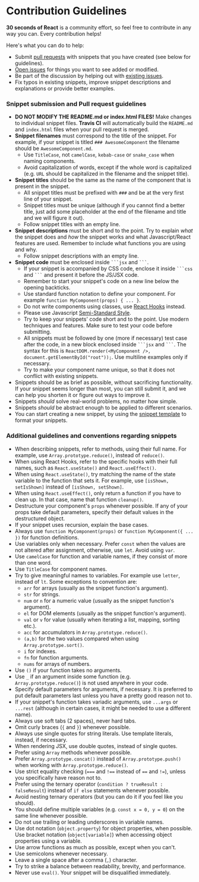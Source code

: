 # Contribution Guidelines

**30 seconds of React** is a community effort, so feel free to contribute in any way you can. Every contribution helps!

Here's what you can do to help:

- Submit [pull requests](https://github.com/30-seconds/30-seconds-of-react/pulls) with snippets that you have created (see below for guidelines).
- [Open issues](https://github.com/30-seconds/30-seconds-of-react/issues/new) for things you want to see added or modified.
- Be part of the discussion by helping out with [existing issues](https://github.com/30-seconds/30-seconds-of-react/issues).
- Fix typos in existing snippets, improve snippet descriptions and explanations or provide better examples.

### Snippet submission and Pull request guidelines

- **DO NOT MODIFY THE README.md or index.html FILES!** Make changes to individual snippet files. **Travis CI** will automatically build the `README.md` and `index.html` files when your pull request is merged.
- **Snippet filenames** must correspond to the title of the snippet. For example, if your snippet is titled `### AwesomeComponent` the filename should be `AwesomeComponent.md`.
  - Use `TitleCase`, not `camelCase`, `kebab-case` or `snake_case` when naming components.
  - Avoid capitalization of words, except if the whole word is capitalized (e.g. `URL` should be capitalized in the filename and the snippet title).
- **Snippet titles** should be the same as the name of the component that is present in the snippet.
  - All snippet titles must be prefixed with `###` and be at the very first line of your snippet.
  - Snippet titles must be unique (although if you cannot find a better title, just add some placeholder at the end of the filename and title and we will figure it out).
  - Follow snippet titles with an empty line.
- **Snippet descriptions** must be short and to the point. Try to explain _what_ the snippet does and _how_ the snippet works and what Javascript/React features are used. Remember to include what functions you are using and why.
  - Follow snippet descriptions with an empty line.
- **Snippet code** must be enclosed inside ` ```jsx ` and ` ``` `.
  - If your snippet is accompanied by CSS code, enclose it inside ` ```css ` and ` ``` ` and present it before the JS/JSX code.
  - Remember to start your snippet's code on a new line below the opening backticks.
  - Use standard function notation to define your component. For example `function MyComponent(props) { ... }`.
  - Do not write components using classes, use [React Hooks](https://reactjs.org/docs/hooks-intro.html) instead.
  - Please use Javascript [Semi-Standard Style](https://github.com/Flet/semistandard).
  - Try to keep your snippets' code short and to the point. Use modern techniques and features. Make sure to test your code before submitting.
  - All snippets must be followed by one (more if necessary) test case after the code, in a new block enclosed inside ` ```jsx ` and ` ``` `. The syntax for this is `ReactDOM.render(<MyComponent />, document.getElementById("root"));`. Use multiline examples only if necessary.
  - Try to make your component name unique, so that it does not conflict with existing snippets.
- Snippets should be as brief as possible, without sacrificing functionality. If your snippet seems longer than most, you can still submit it, and we can help you shorten it or figure out ways to improve it.
- Snippets _should_ solve real-world problems, no matter how simple.
- Snippets _should_ be abstract enough to be applied to different scenarios.
- You can start creating a new snippet, by using the [snippet template](snippet-template.md) to format your snippets.

### Additional guidelines and conventions regarding snippets

- When describing snippets, refer to methods, using their full name. For example, use `Array.prototype.reduce()`, instead of `reduce()`.
- When using React Hooks, refer to the specific hooks with their full names, such as `React.useState()` and `React.useEffect()`.
- When using `React.useState()`, try matching the name of the state variable to the function that sets it. For example, use `[isShown, setIsShown]` instead of `[isShown, setShown]`.
- When using `React.useEffect()`, only return a function if you have to clean up. In that case, name that function `cleanup()`.
- Destructure your component's `props` whenever possible. If any of your props take default parameters, specify their default values in the destructured object.
- If your snippet uses recursion, explain the base cases.
- Always use `function MyComponent(props)` or `function MyComponent({ ... })` for function definitions.
- Use variables only when necessary. Prefer `const` when the values are not altered after assignment, otherwise, use `let`. Avoid using `var`.
- Use `camelCase` for function and variable names, if they consist of more than one word.
- Use `TitleCase` for component names.
- Try to give meaningful names to variables. For example use `letter`, instead of `lt`. Some exceptions to convention are:
  - `arr` for arrays (usually as the snippet function's argument).
  - `str` for strings.
  - `num` or `n` for a numeric value (usually as the snippet function's argument).
  - `el` for DOM elements (usually as the snippet function's argument).
  - `val` or `v` for value (usually when iterating a list, mapping, sorting etc.).
  - `acc` for accumulators in `Array.prototype.reduce()`.
  - `(a,b)` for the two values compared when using `Array.prototype.sort()`.
  - `i` for indexes.
  - `fn` for function arguments.
  - `nums` for arrays of numbers.
- Use `()` if your function takes no arguments.
- Use `_` if an argument inside some function (e.g. `Array.prototype.reduce()`) is not used anywhere in your code.
- Specify default parameters for arguments, if necessary. It is preferred to put default parameters last unless you have a pretty good reason not to.
- If your snippet's function takes variadic arguments, use `...args` or `...rest` (although in certain cases, it might be needed to use a different name).
- Always use soft tabs (2 spaces), never hard tabs.
- Omit curly braces (`{` and `}`) whenever possible.
- Always use single quotes for string literals. Use template literals, instead, if necessary.
- When rendering JSX, use double quotes, instead of single quotes.
- Prefer using `Array` methods whenever possible.
- Prefer `Array.prototype.concat()` instead of `Array.prototype.push()` when working with `Array.prototype.reduce()`.
- Use strict equality checking (`===` and `!==` instead of `==` and `!=`), unless you specifically have reason not to.
- Prefer using the ternary operator (`condition ? trueResult : falseResult`) instead of `if else` statements whenever possible.
- Avoid nesting ternary operators (but you can do it if you feel like you should).
- You should define multiple variables (e.g. `const x = 0, y = 0`) on the same line whenever possible.
- Do not use trailing or leading underscores in variable names.
- Use dot notation (`object.property`) for object properties, when possible. Use bracket notation (`object[variable]`) when accessing object properties using a variable.
- Use arrow functions as much as possible, except when you can't.
- Use semicolons whenever necessary.
- Leave a single space after a comma (`,`) character.
- Try to strike a balance between readability, brevity, and performance.
- Never use `eval()`. Your snippet will be disqualified immediately.
